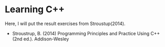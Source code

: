# Learning C++

Here, I will put the result exercises from Stroustup(2014).

- Stroustrup, B. (2014) Programming Principles and Practice Using C++ (2nd ed.). Addison-Wesley

